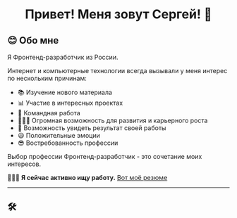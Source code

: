 <h1 align="center"> Привет! Меня зовут Сергей! 👋</h1>

<h2>😊 Обо мне</h2>
Я Фронтенд-разработчик из России.

Интернет и компьютерные технологии всегда вызывали у меня интерес по нескольким причинам:
* :books: Изучение нового материала
* 📊 Участие в интересных проектах
* 🤝 Командная работа
* 👨🏻‍💼 Огромная возможность для развития и карьерного роста
* 👀 Возможность увидеть результат своей работы
* 😃 Положительные эмоции
* 😎 Востребованность профессии
  
Выбор профессии Фронтенд-разработчик - это сочетание моих интересов.

👩🏻‍💻 **Я сейчас активно ищу работу.** [Вот моё резюме](https://hh.ru/resume/f96a561fff0d0e1cf90039ed1f49396d614c57)
<hr>

<h2>🛠️</h2> 
